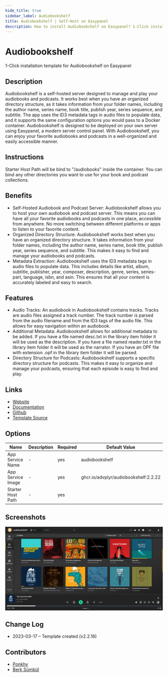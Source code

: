 ```yaml
---
hide_title: true
sidebar_label: Audiobookshelf
title: Audiobookshelf | Self-Host on Easypanel
description: How to install Audiobookshelf on Easypanel? 1-Click installation template for Audiobookshelf on Easypanel
---
```


<!-- generated -->

# Audiobookshelf

1-Click installation template for Audiobookshelf on Easypanel

## Description

Audiobookshelf is a self-hosted server designed to manage and play your audiobooks and podcasts. It works best when you have an organized directory structure, as it takes information from your folder names, including the author name, series name, book title, publish year, series sequence, and subtitle. The app uses the ID3 metadata tags in audio files to populate data, and it supports the same configuration options you would pass to a Docker container. Audiobookshelf is designed to be deployed on your own server using Easypanel, a modern server control panel. With Audiobookshelf, you can enjoy your favorite audiobooks and podcasts in a well-organized and easily accessible manner.

## Instructions

Starter Host Path will be bind to &quot;/audiobooks&quot; inside the container. You can bind any other directories you want to use for your book and podcast collections.

## Benefits

- Self-Hosted Audiobook and Podcast Server: Audiobookshelf allows you to host your own audiobook and podcast server. This means you can have all your favorite audiobooks and podcasts in one place, accessible from anywhere. No more switching between different platforms or apps to listen to your favorite content.
- Organized Directory Structure: Audiobookshelf works best when you have an organized directory structure. It takes information from your folder names, including the author name, series name, book title, publish year, series sequence, and subtitle. This makes it easy to find and manage your audiobooks and podcasts.
- Metadata Extraction: Audiobookshelf uses the ID3 metadata tags in audio files to populate data. This includes details like artist, album, subtitle, publisher, year, composer, description, genre, series, series-part, language, isbn, and asin. This ensures that all your content is accurately labeled and easy to search.

## Features

- Audio Tracks: An audiobook in Audiobookshelf contains tracks. Tracks are audio files assigned a track number. The track number is parsed from the audio filename and from the ID3 tags of the audio file. This allows for easy navigation within an audiobook.
- Additional Metadata: Audiobookshelf allows for additional metadata to be added. If you have a file named desc.txt in the library item folder it will be used as the description. If you have a file named reader.txt in the library item folder it will be used as the narrator. If you have an OPF file with extension .opf in the library item folder it will be parsed.
- Directory Structure for Podcasts: Audiobookshelf supports a specific directory structure for podcasts. This makes it easy to organize and manage your podcasts, ensuring that each episode is easy to find and play.

## Links

- [Website](https://www.audiobookshelf.org)
- [Documentation](https://www.audiobookshelf.org/docs)
- [Github](https://github.com/advplyr/audiobookshelf)
- [Template Source](https://github.com/easypanel-io/templates/tree/main/templates/audiobookshelf)

## Options

Name | Description | Required | Default Value
-|-|-|-
App Service Name | - | yes | audiobookshelf
App Service Image | - | yes | ghcr.io/advplyr/audiobookshelf:2.2.22
Starter Host Path | - | yes | 

## Screenshots

![Audiobookshelf Screenshot](./assets/screenshot.png)

## Change Log

- 2023-03-17 – Template created (v2.2.16)

## Contributors

- [Ponkhy](https://github.com/Ponkhy)
- [Berk Sümbül](https://berksmbl.com)
